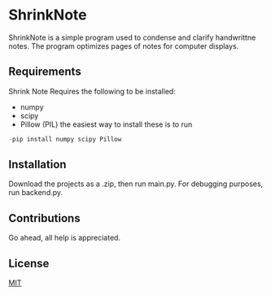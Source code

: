 # ShrinkNote
ShrinkNote is a simple program used to condense and clarify handwrittne notes.  The program optimizes pages of notes for
computer displays.

## Requirements
Shrink Note Requires the following to be installed:
- numpy
- scipy
- Pillow (PIL)
the easiest way to install these is to run

```python
-pip install numpy scipy Pillow
```
## Installation
Download the projects as a .zip, then run main.py.  For debugging purposes, run backend.py.

## Contributions
Go ahead, all help is appreciated.

## License
[MIT](https://choosealicense.com/licenses/mit/#)